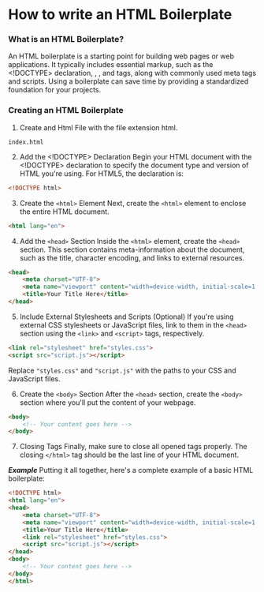 # How to write an HTML Boilerplate

### What is an HTML Boilerplate?
An HTML boilerplate is a starting point for building web pages or web applications. It typically includes essential markup, such as the <!DOCTYPE> declaration, <html>, <head>, and <body> tags, along with commonly used meta tags and scripts. Using a boilerplate can save time by providing a standardized foundation for your projects.

### Creating an HTML Boilerplate

1. Create and Html File with the file extension html.

`index.html`

2. Add the <!DOCTYPE> Declaration
Begin your HTML document with the <!DOCTYPE> declaration to specify the document type and version of HTML you're using. For HTML5, the declaration is:

```html
<!DOCTYPE html>
```

3. Create the `<html>` Element
Next, create the `<html>` element to enclose the entire HTML document.

```html
<html lang="en">
```

4. Add the `<head>` Section
Inside the `<html>` element, create the `<head>` section. This section contains meta-information about the document, such as the title, character encoding, and links to external resources.
```html
<head>
    <meta charset="UTF-8">
    <meta name="viewport" content="width=device-width, initial-scale=1.0">
    <title>Your Title Here</title>
</head>
```

5. Include External Stylesheets and Scripts (Optional)
If you're using external CSS stylesheets or JavaScript files, link to them in the `<head>` section using the `<link>` and `<script>` tags, respectively.
```html
<link rel="stylesheet" href="styles.css">
<script src="script.js"></script>
```
Replace `"styles.css"` and `"script.js"` with the paths to your CSS and JavaScript files.

6. Create the `<body>` Section
After the `<head>` section, create the `<body>` section where you'll put the content of your webpage.
```html
<body>
    <!-- Your content goes here -->
</body>
```
7. Closing Tags
Finally, make sure to close all opened tags properly. The closing `</html>` tag should be the last line of your HTML document.

***Example***
Putting it all together, here's a complete example of a basic HTML boilerplate:
```html
<!DOCTYPE html>
<html lang="en">
<head>
    <meta charset="UTF-8">
    <meta name="viewport" content="width=device-width, initial-scale=1.0">
    <title>Your Title Here</title>
    <link rel="stylesheet" href="styles.css">
    <script src="script.js"></script>
</head>
<body>
    <!-- Your content goes here -->
</body>
</html>
```